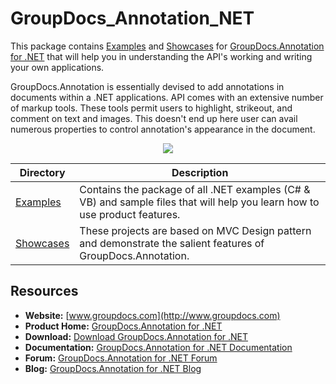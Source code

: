 # GroupDocs_Annotation_NET

This package contains [Examples](https://github.com/groupdocs-annotation/GroupDocs.Annotation-for-.NET/tree/master/Examples) and  [Showcases](https://github.com/groupdocs-annotation/GroupDocs.Annotation-for-.NET/tree/master/Showcases) for [GroupDocs.Annotation for .NET](http://groupdocs.com/dot-net/document-Annotation-library) that will help you in understanding the API's working and writing your own applications.

GroupDocs.Annotation is essentially devised to add annotations in documents within a .NET applications. API comes with an extensive number of markup tools. These tools permit users to highlight, strikeout, and comment on text and images. This doesn't end up here user can avail numerous properties to control annotation's appearance in the document.

<p align="center">

  <a title="Download complete GroupDocs.Annotation for .NET source code" href="https://github.com/groupdocs-annotation/GroupDocs.Annotation-for-.NET/archive/master.zip">
	<img src="https://raw.github.com/AsposeExamples/java-examples-dashboard/master/images/downloadZip-Button-Large.png" />
  </a>
</p>

Directory | Description
--------- | -----------
[Examples](https://github.com/groupdocs-annotation/GroupDocs.Annotation-for-.NET/tree/master/Examples)  | Contains the package of all .NET examples (C# & VB) and sample files that will help you learn how to use product features. 
[Showcases](https://github.com/groupdocs-annotation/GroupDocs.Annotation-for-.NET/tree/master/Showcases)  | These projects are based on MVC Design pattern and demonstrate the salient features of GroupDocs.Annotation. 

## Resources

+ **Website:** [www.groupdocs.com](http://www.groupdocs.com)
+ **Product Home:** [GroupDocs.Annotation for .NET](http://groupdocs.com/dot-net/document-annotation-library)
+ **Download:** [Download GroupDocs.Annotation for .NET](http://groupdocs.com/Community/files/8/.net-libraries/groupdocs_annotation_for_.net/default.aspx)
+ **Documentation:** [GroupDocs.Annotation for .NET Documentation](http://www.groupdocs.com/docs/display/annotationnet/Home)
+ **Forum:** [GroupDocs.Annotation for .NET Forum](http://groupdocs.com/Community/forums/groupdocs.annotation-product-family/5/showforum.aspx)
+ **Blog:** [GroupDocs.Annotation for .NET Blog](http://groupdocs.com/blog)

